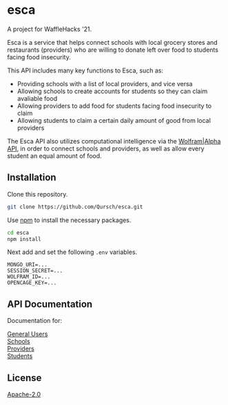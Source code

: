 # esca
A project for WaffleHacks '21.

Esca is a service that helps connect schools with local grocery stores and restaurants (providers) who are willing to donate left over food to students facing food insecurity.

This API includes many key functions to Esca, such as:
- Providing schools with a list of local providers, and vice versa
- Allowing schools to create accounts for students so they can claim avaliable food
- Allowing providers to add food for students facing food insecurity to claim
- Allowing students to claim a certain daily amount of good from local providers

The Esca API also utilizes computational intelligence via the [Wolfram|Alpha API](https://www.wolframalpha.com/), in order to connect schools and providers, as well as allow every student an equal amount of food.

## Installation

Clone this repository.

```bash
git clone https://github.com/Qursch/esca.git
```

Use [npm](https://www.npmjs.com/) to install the necessary packages.

```bash
cd esca
npm install
```

Next add and set the following `.env` variables.

```
MONGO_URI=...
SESSION_SECRET=...
WOLFRAM_ID=...
OPENCAGE_KEY=...
```

## API Documentation

Documentation for:

[General Users](documentation/users.md)<br />
[Schools](documentation/schools.md)<br />
[Providers](documentation/providers.md)<br />
[Students](documentation/students.md)<br />

## License
[Apache-2.0](https://choosealicense.com/licenses/apache-2.0/)
